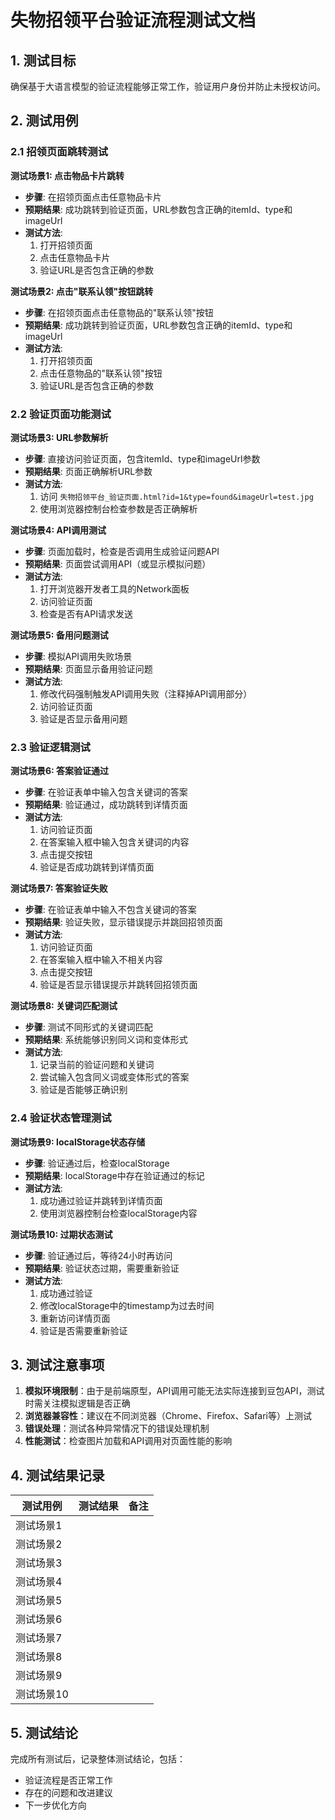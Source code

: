 # 失物招领平台验证流程测试文档

## 1. 测试目标

确保基于大语言模型的验证流程能够正常工作，验证用户身份并防止未授权访问。

## 2. 测试用例

### 2.1 招领页面跳转测试

**测试场景1: 点击物品卡片跳转**
- **步骤**: 在招领页面点击任意物品卡片
- **预期结果**: 成功跳转到验证页面，URL参数包含正确的itemId、type和imageUrl
- **测试方法**: 
  1. 打开招领页面
  2. 点击任意物品卡片
  3. 验证URL是否包含正确的参数

**测试场景2: 点击"联系认领"按钮跳转**
- **步骤**: 在招领页面点击任意物品的"联系认领"按钮
- **预期结果**: 成功跳转到验证页面，URL参数包含正确的itemId、type和imageUrl
- **测试方法**: 
  1. 打开招领页面
  2. 点击任意物品的"联系认领"按钮
  3. 验证URL是否包含正确的参数

### 2.2 验证页面功能测试

**测试场景3: URL参数解析**
- **步骤**: 直接访问验证页面，包含itemId、type和imageUrl参数
- **预期结果**: 页面正确解析URL参数
- **测试方法**: 
  1. 访问 `失物招领平台_验证页面.html?id=1&type=found&imageUrl=test.jpg`
  2. 使用浏览器控制台检查参数是否正确解析

**测试场景4: API调用测试**
- **步骤**: 页面加载时，检查是否调用生成验证问题API
- **预期结果**: 页面尝试调用API（或显示模拟问题）
- **测试方法**: 
  1. 打开浏览器开发者工具的Network面板
  2. 访问验证页面
  3. 检查是否有API请求发送

**测试场景5: 备用问题测试**
- **步骤**: 模拟API调用失败场景
- **预期结果**: 页面显示备用验证问题
- **测试方法**: 
  1. 修改代码强制触发API调用失败（注释掉API调用部分）
  2. 访问验证页面
  3. 验证是否显示备用问题

### 2.3 验证逻辑测试

**测试场景6: 答案验证通过**
- **步骤**: 在验证表单中输入包含关键词的答案
- **预期结果**: 验证通过，成功跳转到详情页面
- **测试方法**: 
  1. 访问验证页面
  2. 在答案输入框中输入包含关键词的内容
  3. 点击提交按钮
  4. 验证是否成功跳转到详情页面

**测试场景7: 答案验证失败**
- **步骤**: 在验证表单中输入不包含关键词的答案
- **预期结果**: 验证失败，显示错误提示并跳回招领页面
- **测试方法**: 
  1. 访问验证页面
  2. 在答案输入框中输入不相关内容
  3. 点击提交按钮
  4. 验证是否显示错误提示并跳转回招领页面

**测试场景8: 关键词匹配测试**
- **步骤**: 测试不同形式的关键词匹配
- **预期结果**: 系统能够识别同义词和变体形式
- **测试方法**: 
  1. 记录当前的验证问题和关键词
  2. 尝试输入包含同义词或变体形式的答案
  3. 验证是否能够正确识别

### 2.4 验证状态管理测试

**测试场景9: localStorage状态存储**
- **步骤**: 验证通过后，检查localStorage
- **预期结果**: localStorage中存在验证通过的标记
- **测试方法**: 
  1. 成功通过验证并跳转到详情页面
  2. 使用浏览器控制台检查localStorage内容

**测试场景10: 过期状态测试**
- **步骤**: 验证通过后，等待24小时再访问
- **预期结果**: 验证状态过期，需要重新验证
- **测试方法**: 
  1. 成功通过验证
  2. 修改localStorage中的timestamp为过去时间
  3. 重新访问详情页面
  4. 验证是否需要重新验证

## 3. 测试注意事项

1. **模拟环境限制**：由于是前端原型，API调用可能无法实际连接到豆包API，测试时需关注模拟逻辑是否正确
2. **浏览器兼容性**：建议在不同浏览器（Chrome、Firefox、Safari等）上测试
3. **错误处理**：测试各种异常情况下的错误处理机制
4. **性能测试**：检查图片加载和API调用对页面性能的影响

## 4. 测试结果记录

| 测试用例 | 测试结果 | 备注 |
|---------|---------|------|
| 测试场景1 | | |
| 测试场景2 | | |
| 测试场景3 | | |
| 测试场景4 | | |
| 测试场景5 | | |
| 测试场景6 | | |
| 测试场景7 | | |
| 测试场景8 | | |
| 测试场景9 | | |
| 测试场景10 | | |

## 5. 测试结论

完成所有测试后，记录整体测试结论，包括：
- 验证流程是否正常工作
- 存在的问题和改进建议
- 下一步优化方向